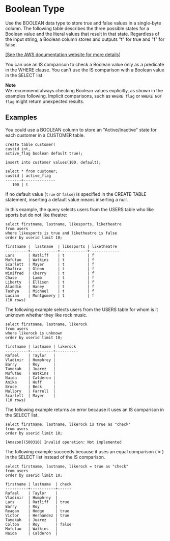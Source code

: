 # Boolean Type<a name="r_Boolean_type"></a>

Use the BOOLEAN data type to store true and false values in a single\-byte column\. The following table describes the three possible states for a Boolean value and the literal values that result in that state\. Regardless of the input string, a Boolean column stores and outputs "t" for true and "f" for false\. 

[\[See the AWS documentation website for more details\]](http://docs.aws.amazon.com/redshift/latest/dg/r_Boolean_type.html)

You can use an IS comparison to check a Boolean value only as a predicate in the WHERE clause\. You can't use the IS comparison with a Boolean value in the SELECT list\.

**Note**  
We recommend always checking Boolean values explicitly, as shown in the examples following\. Implicit comparisons, such as `WHERE flag` or `WHERE NOT flag` might return unexpected results\. 

## Examples<a name="r_Boolean_type-examples"></a>

You could use a BOOLEAN column to store an "Active/Inactive" state for each customer in a CUSTOMER table\.

```
create table customer(
custid int,
active_flag boolean default true);
```

```
insert into customer values(100, default);
```

```
select * from customer;
custid | active_flag
-------+--------------
   100 | t
```

If no default value \(`true` or `false`\) is specified in the CREATE TABLE statement, inserting a default value means inserting a null\. 

In this example, the query selects users from the USERS table who like sports but do not like theatre: 

```
select firstname, lastname, likesports, liketheatre
from users
where likesports is true and liketheatre is false
order by userid limit 10;

firstname |  lastname  | likesports | liketheatre
----------+------------+------------+-------------
Lars      | Ratliff    | t          | f
Mufutau   | Watkins    | t          | f
Scarlett  | Mayer      | t          | f
Shafira   | Glenn      | t          | f
Winifred  | Cherry     | t          | f
Chase     | Lamb       | t          | f
Liberty   | Ellison    | t          | f
Aladdin   | Haney      | t          | f
Tashya    | Michael    | t          | f
Lucian    | Montgomery | t          | f
(10 rows)
```

The following example selects users from the USERS table for whom is it unknown whether they like rock music\.

```
select firstname, lastname, likerock
from users
where likerock is unknown
order by userid limit 10;

firstname | lastname | likerock
----------+----------+----------
Rafael    | Taylor   |
Vladimir  | Humphrey |
Barry     | Roy      |
Tamekah   | Juarez   |
Mufutau   | Watkins  |
Naida     | Calderon |
Anika     | Huff     |
Bruce     | Beck     |
Mallory   | Farrell  |
Scarlett  | Mayer    |
(10 rows)
```

The following example returns an error because it uses an IS comparison in the SELECT list\.

```
select firstname, lastname, likerock is true as "check"
from users
order by userid limit 10;

[Amazon](500310) Invalid operation: Not implemented
```

The following example succeeds because it uses an equal comparison \( = \) in the SELECT list instead of the IS comparison\.

```
select firstname, lastname, likerock = true as "check"
from users
order by userid limit 10;

firstname | lastname  | check
----------+-----------+------
Rafael    | Taylor    |      
Vladimir  | Humphrey  |      
Lars      | Ratliff   | true 
Barry     | Roy       |      
Reagan    | Hodge     | true 
Victor    | Hernandez | true 
Tamekah   | Juarez    |      
Colton    | Roy       | false
Mufutau   | Watkins   |      
Naida     | Calderon  |
```